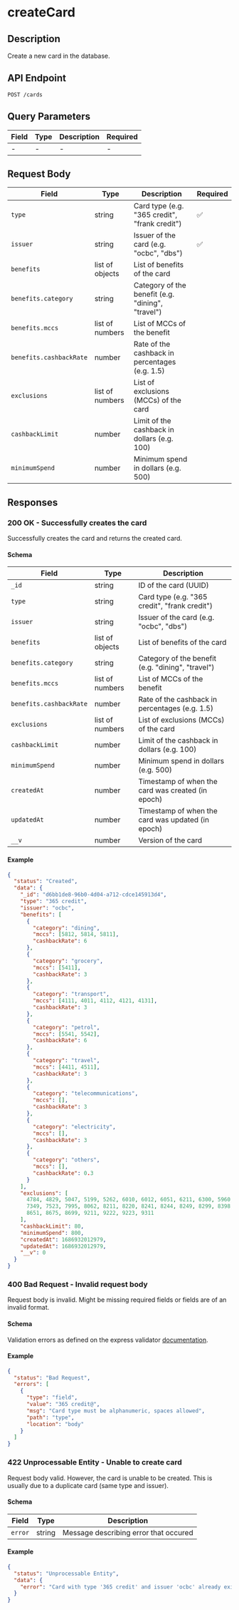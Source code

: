 # createCard

## Description

Create a new card in the database.

## API Endpoint

`POST /cards`

## Query Parameters

| Field | Type | Description | Required |
| ----- | ---- | ----------- | -------- |
| -     | -    | -           | -        |

## Request Body

| Field                   | Type            | Description                                       | Required |
| ----------------------- | --------------- | ------------------------------------------------- | -------- |
| `type`                  | string          | Card type (e.g. "365 credit", "frank credit")     | ✅       |
| `issuer`                | string          | Issuer of the card (e.g. "ocbc", "dbs")           | ✅       |
| `benefits`              | list of objects | List of benefits of the card                      |
| `benefits.category`     | string          | Category of the benefit (e.g. "dining", "travel") |
| `benefits.mccs`         | list of numbers | List of MCCs of the benefit                       |
| `benefits.cashbackRate` | number          | Rate of the cashback in percentages (e.g. 1.5)    |
| `exclusions`            | list of numbers | List of exclusions (MCCs) of the card             |
| `cashbackLimit`         | number          | Limit of the cashback in dollars (e.g. 100)       |
| `minimumSpend`          | number          | Minimum spend in dollars (e.g. 500)               |

## Responses

### 200 OK - Successfully creates the card

Successfully creates the card and returns the created card.

#### Schema

| Field                   | Type            | Description                                       |
| ----------------------- | --------------- | ------------------------------------------------- |
| `_id`                   | string          | ID of the card (UUID)                             |
| `type`                  | string          | Card type (e.g. "365 credit", "frank credit")     |
| `issuer`                | string          | Issuer of the card (e.g. "ocbc", "dbs")           |
| `benefits`              | list of objects | List of benefits of the card                      |
| `benefits.category`     | string          | Category of the benefit (e.g. "dining", "travel") |
| `benefits.mccs`         | list of numbers | List of MCCs of the benefit                       |
| `benefits.cashbackRate` | number          | Rate of the cashback in percentages (e.g. 1.5)    |
| `exclusions`            | list of numbers | List of exclusions (MCCs) of the card             |
| `cashbackLimit`         | number          | Limit of the cashback in dollars (e.g. 100)       |
| `minimumSpend`          | number          | Minimum spend in dollars (e.g. 500)               |
| `createdAt`             | number          | Timestamp of when the card was created (in epoch) |
| `updatedAt`             | number          | Timestamp of when the card was updated (in epoch) |
| `__v`                   | number          | Version of the card                               |

#### Example

```json
{
  "status": "Created",
  "data": {
    "_id": "d6bb1de8-96b0-4d04-a712-cdce145913d4",
    "type": "365 credit",
    "issuer": "ocbc",
    "benefits": [
      {
        "category": "dining",
        "mccs": [5812, 5814, 5811],
        "cashbackRate": 6
      },
      {
        "category": "grocery",
        "mccs": [5411],
        "cashbackRate": 3
      },
      {
        "category": "transport",
        "mccs": [4111, 4011, 4112, 4121, 4131],
        "cashbackRate": 3
      },
      {
        "category": "petrol",
        "mccs": [5541, 5542],
        "cashbackRate": 6
      },
      {
        "category": "travel",
        "mccs": [4411, 4511],
        "cashbackRate": 3
      },
      {
        "category": "telecommunications",
        "mccs": [],
        "cashbackRate": 3
      },
      {
        "category": "electricity",
        "mccs": [],
        "cashbackRate": 3
      },
      {
        "category": "others",
        "mccs": [],
        "cashbackRate": 0.3
      }
    ],
    "exclusions": [
      4784, 4829, 5047, 5199, 5262, 6010, 6012, 6051, 6211, 6300, 5960, 6540,
      7349, 7523, 7995, 8062, 8211, 8220, 8241, 8244, 8249, 8299, 8398, 8661,
      8651, 8675, 8699, 9211, 9222, 9223, 9311
    ],
    "cashbackLimit": 80,
    "minimumSpend": 800,
    "createdAt": 1686932012979,
    "updatedAt": 1686932012979,
    "__v": 0
  }
}
```

### 400 Bad Request - Invalid request body

Request body is invalid. Might be missing required fields or fields are of an invalid format.

#### Schema

Validation errors as defined on the express validator [documentation](https://express-validator.github.io/docs/api/validation-result/#error-types).

#### Example

```json
{
  "status": "Bad Request",
  "errors": [
    {
      "type": "field",
      "value": "365 credit@",
      "msg": "Card type must be alphanumeric, spaces allowed",
      "path": "type",
      "location": "body"
    }
  ]
}
```

### 422 Unprocessable Entity - Unable to create card

Request body valid. However, the card is unable to be created. This is usually due to a duplicate card (same type and issuer).

#### Schema

| Field   | Type   | Description                           |
| ------- | ------ | ------------------------------------- |
| `error` | string | Message describing error that occured |

#### Example

```json
{
  "status": "Unprocessable Entity",
  "data": {
    "error": "Card with type '365 credit' and issuer 'ocbc' already exists."
  }
}
```
